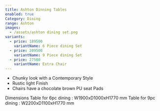 ```yaml
---
title: Ashton Dinning Tables
enabled: true
Category: Dining
range: Ashton
images:
  - /assets/ashton dining set.png
variants:
  - price: 189500
    variantName: 6 Piece dining Set
  - price: 209500
    variantName: 9 Piece dining Set
  - price: 27500
    variantName: Extra Chair
---
```


* Chunky look with a Contemporary Style
* Rustic light Finish
* Chairs have a chocolate brown PU seat Pads

Dimensions
Table for 6pc dining : W1900xD1000xH1770 mm
Table for 9pc dining : W2200xD1100xH1770 mm
